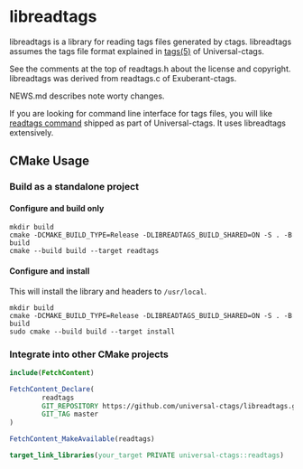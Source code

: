 # libreadtags

libreadtags is a library for reading tags files generated by ctags.
libreadtags assumes the tags file format explained in [tags(5)](https://docs.ctags.io/en/latest/man/tags.5.html)
of Universal-ctags.

See the comments at the top of readtags.h about the license and copyright.
libreadtags was derived from readtags.c of Exuberant-ctags.

NEWS.md describes note worty changes.

If you are looking for command line interface for tags files,
you will like [readtags command](https://docs.ctags.io/en/latest/man/readtags.1.html)
shipped as part of Universal-ctags. It uses libreadtags extensively.

## CMake Usage

### Build as a standalone project

#### Configure and build only

```shell
mkdir build
cmake -DCMAKE_BUILD_TYPE=Release -DLIBREADTAGS_BUILD_SHARED=ON -S . -B build
cmake --build build --target readtags
```

#### Configure and install

This will install the library and headers to `/usr/local`.

```shell
mkdir build
cmake -DCMAKE_BUILD_TYPE=Release -DLIBREADTAGS_BUILD_SHARED=ON -S . -B build
sudo cmake --build build --target install
```

### Integrate into other CMake projects

```cmake
include(FetchContent)

FetchContent_Declare(
        readtags
        GIT_REPOSITORY https://github.com/universal-ctags/libreadtags.git
        GIT_TAG master
)

FetchContent_MakeAvailable(readtags)

target_link_libraries(your_target PRIVATE universal-ctags::readtags)
```
